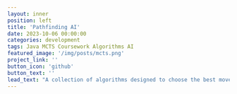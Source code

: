 ```yaml
---
layout: inner
position: left
title: 'Pathfinding AI'
date: 2023-10-06 00:00:00
categories: development
tags: Java MCTS Coursework Algorithms AI
featured_image: '/img/posts/mcts.png'
project_link: ''
button_icon: 'github'
button_text: ''
lead_text: "A collection of algorithms designed to choose the best move for Mr. X in Scotland Yard. Basic overview: 1. It uses Dijkstra's qlgorithm to calculate distances between every node. 2. Using a custom data type 'Monte Carlo Game State', it runs a Monte Carlo Tree Search Algorithm to generate a set of terminal game states. 3. Applies a scoring system to each move based on an implementation of a UCT algorithm and the win probability to score all the moves. 4. It chooses the best move that doesn't end in a loss in the next turn, or selects a special move if the best move's score is below a threshold."
---
```

